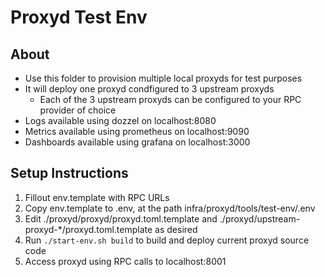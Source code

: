 # Proxyd Test Env

## About

* Use this folder to provision multiple local proxyds for test purposes
* It will deploy one proxyd condfigured to 3 upstream proxyds
  * Each of the 3 upstream proxyds can be configured to your RPC provider of choice
* Logs available using dozzel on localhost:8080
* Metrics available using prometheus on localhost:9090
* Dashboards available using grafana on localhost:3000

## Setup Instructions

1. Fillout env.template with RPC URLs
1. Copy env.template to .env, at the path infra/proxyd/tools/test-env/.env
1. Edit ./proxyd/proxyd/proxyd.toml.template and ./proxyd/upstream-proxyd-*/proxyd.toml.template as desired
1. Run ```./start-env.sh build``` to build and deploy current proxyd source code
1. Access proxyd using RPC calls to localhost:8001
